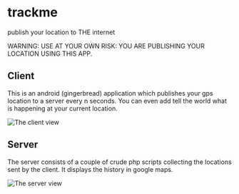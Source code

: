 trackme
=======

publish your location to THE internet

WARNING: USE AT YOUR OWN RISK: YOU ARE PUBLISHING YOUR LOCATION USING THIS APP.

Client
---------
This is an android (gingerbread) application which publishes your gps location to a server every n seconds. You can even add tell the world what is happening at your current location.

![The client view](https://github.com/co0p/trackme/images/client.png)

Server
------------

The server consists of a couple of crude php scripts collecting the locations sent by the client. It displays the history in google maps.

![The server view](https://github.com/co0p/trackme/images/server.png)
